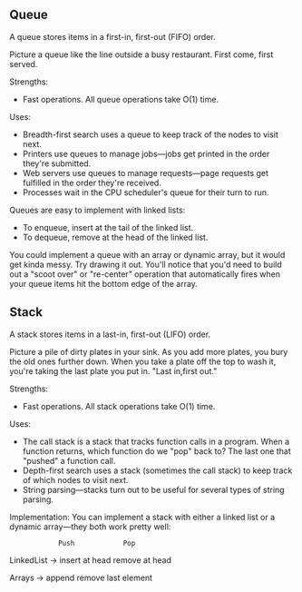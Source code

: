 

## Queue

A queue stores items in a first-in, first-out (FIFO) order.

Picture a queue like the line outside a busy restaurant. First come, first served.

Strengths:
- Fast operations. All queue operations take O(1) time.

Uses:
- Breadth-first search uses a queue to keep track of the nodes to visit next.
- Printers use queues to manage jobs—jobs get printed in the order they're submitted.
- Web servers use queues to manage requests—page requests get fulfilled in the order they're received.
- Processes wait in the CPU scheduler's queue for their turn to run.


Queues are easy to implement with linked lists:

- To enqueue, insert at the tail of the linked list.
- To dequeue, remove at the head of the linked list.

You could implement a queue with an array or dynamic array, but it would get kinda messy. Try drawing it out. You'll notice that you'd need to build out a "scoot over" or "re-center" operation that automatically fires when your queue items hit the bottom edge of the array.



## Stack 

A stack stores items in a last-in, first-out (LIFO) order.

Picture a pile of dirty plates in your sink. As you add more plates, you bury the old ones further down. When you take a plate off the top to wash it, you're taking the last plate you put in. "Last in,first out."

Strengths:
- Fast operations. All stack operations take O(1) time.

Uses:
- The call stack is a stack that tracks function calls in a program. When a function returns, which function do we "pop" back to? The last one that "pushed" a function call.
- Depth-first search uses a stack (sometimes the call stack) to keep track of which nodes to visit next.
- String parsing—stacks turn out to be useful for several types of string parsing.


Implementation: 
You can implement a stack with either a linked list or a dynamic array—they both work pretty well:

                Push            Pop
LinkedList -> insert at head   remove at head

Arrays ->   append      remove last element

